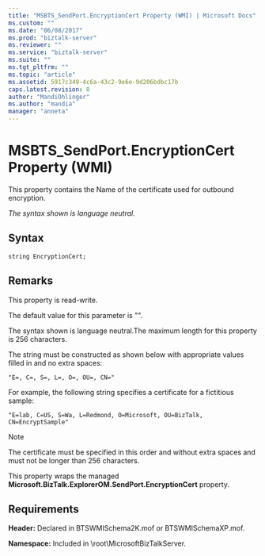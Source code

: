 ```yaml
---
title: "MSBTS_SendPort.EncryptionCert Property (WMI) | Microsoft Docs"
ms.custom: ""
ms.date: "06/08/2017"
ms.prod: "biztalk-server"
ms.reviewer: ""
ms.service: "biztalk-server"
ms.suite: ""
ms.tgt_pltfrm: ""
ms.topic: "article"
ms.assetid: 5917c349-4c6a-43c2-9e6e-9d206bdbc17b
caps.latest.revision: 8
author: "MandiOhlinger"
ms.author: "mandia"
manager: "anneta"
---
```

# MSBTS_SendPort.EncryptionCert Property (WMI)
This property contains the Name of the certificate used for outbound encryption.  
  
 *The syntax shown is language neutral.*  
  
## Syntax  
  
```
string EncryptionCert;  
```  
  
## Remarks  
 This property is read-write.  
  
 The default value for this parameter is "".  
  
 The syntax shown is language neutral.The maximum length for this property is 256 characters.  
  
 The string must be constructed as shown below with appropriate values filled in and no extra spaces:  
  
```  
"E=, C=, S=, L=, O=, OU=, CN="  
```  
  
 For example, the following string specifies a certificate for a fictitious sample:  
  
```  
"E=lab, C=US, S=Wa, L=Redmond, O=Microsoft, OU=BizTalk, CN=EncryptSample"  
```  
  
> [!NOTE]
>  The certificate must be specified in this order and without extra spaces and must not be longer than 256 characters.  
  
 This property wraps the managed **Microsoft.BizTalk.ExplorerOM.SendPort.EncryptionCert** property.
  
## Requirements  
 **Header:** Declared in BTSWMISchema2K.mof or BTSWMISchemaXP.mof.  
  
 **Namespace:** Included in \root\MicrosoftBizTalkServer.